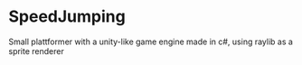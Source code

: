 # SpeedJumping
Small plattformer with a unity-like game engine made in c#, using raylib as a sprite renderer
